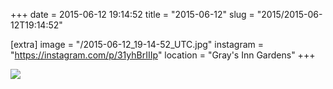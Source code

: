 +++
date = 2015-06-12 19:14:52
title = "2015-06-12"
slug = "2015/2015-06-12T19:14:52"

[extra]
image = "/2015-06-12_19-14-52_UTC.jpg"
instagram = "https://instagram.com/p/31yhBrIIIp"
location = "Gray's Inn Gardens"
+++

<img src="/2015-06-12_19-14-52_UTC.jpg" />
